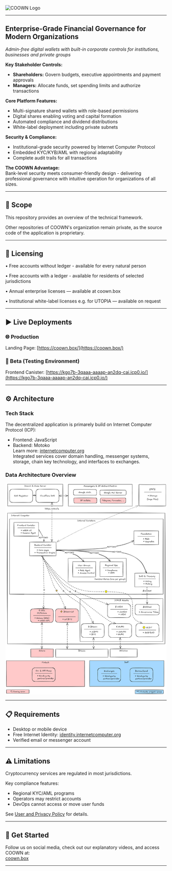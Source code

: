 <p>
  <img src="https://coown.box/assets/dark-logo-419d6808.svg" alt="COOWN Logo" width="200"/>
</p>

---

## Enterprise-Grade Financial Governance for Modern Organizations

*Admin-free digital wallets with built-in corporate controls for institutions, businesses and private groups*

**Key Stakeholder Controls:**  
- **Shareholders:** Govern budgets, executive appointments and payment approvals  
- **Managers:** Allocate funds, set spending limits and authorize transactions  

**Core Platform Features:**  
- Multi-signature shared wallets with role-based permissions  
- Digital shares enabling voting and capital formation  
- Automated compliance and dividend distributions  
- White-label deployment including private subnets  

**Security & Compliance:**  
- Institutional-grade security powered by Internet Computer Protocol  
- Embedded KYC/KYB/AML with regional adaptability  
- Complete audit trails for all transactions  

**The COOWN Advantage:**  
Bank-level security meets consumer-friendly design - delivering professional governance with intuitive operation for organizations of all sizes.

---
## 📑 Scope
This repository provides an overview of the technical framework.

Other repositories of COOWN's organization remain private, as the source code of the application is proprietary.

---
## 🔐 Licensing

• Free accounts without ledger - available for every natural person

• Free accounts with a ledger - available for residents of selected jurisdictions

• Annual enterprise licenses — available at coown.box

• Institutional white-label licenses e.g. for UTOPIA — available on request

---
## ▶️ Live Deployments  

### 🌐 Production  
Landing Page: [https://coown.box/](https://coown.box/)  

### 🧪 Beta (Testing Environment)  
Frontend Canister: [https://kgo7b-3qaaa-aaaap-an2dq-cai.icp0.io/](https://kgo7b-3qaaa-aaaap-an2dq-cai.icp0.io/)  

---
## ⚙️ Architecture  
### Tech Stack 
The decentralized application is primarely build on Internet Computer Protocol (ICP):  
- Frontend: JavaScript  
- Backend: Motoko  
Learn more: [internetcomputer.org](https://internetcomputer.org)  
Integrated services cover domain handling, messenger systems, storage, chain key technology, and interfaces to exchanges.

### Data Architecture Overview

![img](Data_Architecture_Overview_coming_soon.png)


---
## 📋 Requirements  
- Desktop or mobile device  
- Free Internet Identity: [identity.internetcomputer.org](https://identity.internetcomputer.org)  
- Verified email or messenger account  

---
## ⚠️ Limitations  
Cryptocurrency services are regulated in most jurisdictions.  

Key compliance features:  
- Regional KYC/AML programs  
- Operators may restrict accounts  
- DevOps cannot access or move user funds  

See [User and Privacy Policy](https://coown.box) for details.  

---
## 🚀 Get Started  
Follow us on social media, check out our explanatory videos, and access COOWN at:  
[coown.box](https://coown.box)  

---
